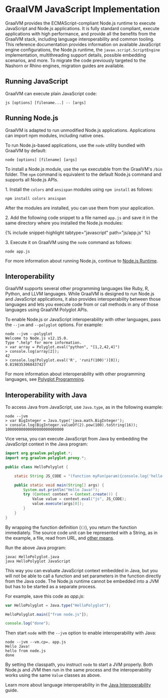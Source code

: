 # GraalVM JavaScript Implementation

GraalVM provides the ECMAScript-compliant Node.js runtime to execute JavaScript
and Node.js applications. It is fully standard compliant, execute applications
with high performance, and provide all the benefits from the GraalVM stack,
including language interoperability and common tooling. This reference
documentation provides information on available JavaScript engine
configurations, the Node.js runtime, the `javax.script.ScriptEngine`
implementation, multithreading support details, possible embedding scenarios,
and more. To migrate the code previously targeted to the Nashorn or Rhino
engines, migration guides are available.

## Running JavaScript

GraalVM can execute plain JavaScript code:
```shell
js [options] [filename...] -- [args]
```

## Running Node.js
GraalVM is adapted to run unmodified Node.js applications. Applications can
import npm modules, including native ones.

To run Node.js-based applications, use the `node` utility bundled with GraalVM by default:
```shell
node [options] [filename] [args]
```

To install a Node.js module, use the `npm` executable from the GraalVM's `/bin` folder. The `npm` command is equivalent to the default Node.js command and supports all Node.js APIs.

1&#46; Install the `colors` and `ansispan` modules using `npm install` as
follows:
```shell
npm install colors ansispan
```
After the modules are installed, you can use them from your application.

2&#46; Add the following code snippet to a file named `app.js` and save it in the same directory where you installed the Node.js modules:

{% include snippet-highlight tabtype="javascript" path="js/app.js" %}

3&#46; Execute it on GraalVM using the `node` command as follows:
```shell
node app.js
```
For more information about running Node.js, continue to [Node.js Runtime](NodeJS.md).

## Interoperability

GraalVM supports several other programming languages like Ruby, R, Python, and
LLVM languages. While GraalVM is designed to run Node.js and JavaScript applications, it
also provides interoperability between those languages and lets you execute
code from or call methods in any of those languages using GraalVM Polyglot APIs.

To enable Node.js or JavaScript interoperability with other languages, pass the
`--jvm` and `--polyglot` options. For example:
```shell
node --jvm --polyglot
Welcome to Node.js v12.15.0.
Type ".help" for more information.
> var array = Polyglot.eval("python", "[1,2,42,4]")
> console.log(array[2]);
42
> console.log(Polyglot.eval('R', 'runif(100)')[0]);
0.8198353068437427
```

For more information about interoperability with other programming
languages, see [Polyglot Programming](https://www.graalvm.org/docs/reference-manual/polyglot-programming/).

## Interoperability with Java

To access Java from JavaScript, use `Java.type`, as in the following example:
```shell
node --jvm
> var BigInteger = Java.type('java.math.BigInteger');
> console.log(BigInteger.valueOf(2).pow(100).toString(16));
10000000000000000000000000
```

Vice versa, you can execute JavaScript from Java by embedding the JavaScript context in the Java program:
```java
import org.graalvm.polyglot.*;
import org.graalvm.polyglot.proxy.*;

public class HelloPolyglot {

    static String JS_CODE = "(function myFun(param){console.log('hello '+param);})";

    public static void main(String[] args) {
        System.out.println("Hello Java!");
        try (Context context = Context.create()) {
            Value value = context.eval("js", JS_CODE);
            value.execute(args[0]);
        }
    }
}
```
By wrapping the function definition (`()`), you return the function immediately.
The source code unit can be represented with a String, as in the example, a file, read from URL, and [other means](https://www.graalvm.org/sdk/javadoc/org/graalvm/polyglot/Source.html).

Run the above Java program:
```shell
javac HelloPolyglot.java
java HelloPolyglot JavaScript
```
This way you can evaluate JavaScript context embedded in Java, but you will not be able to
call a function and set parameters in the function directly from the Java code.
The Node.js runtime cannot be embedded into a JVM but has to be started as a separate process.

For example, save this code as _app.js_:
```js
var HelloPolyglot = Java.type("HelloPolyglot");

HelloPolyglot.main(["from node.js"]);

console.log("done");
```
Then start `node` with the `--jvm` option to enable interoperability with Java:
```shell
node --jvm --vm.cp=. app.js
Hello Java!
hello from node.js
done
```
By setting the classpath, you instruct `node` to start a JVM properly. Both Node.js and JVM then run in the same process and the interoperability works using the same `Value` classes as above.

Learn more about language interoperability in the [Java Interoperability](JavaInteroperability.md) guide.
